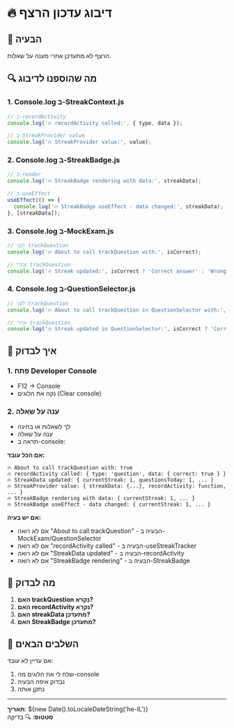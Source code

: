 # 🔥 דיבוג עדכון הרצף

## 🐛 הבעיה
הרצף לא מתעדכן אחרי מענה על שאלות.

## 🔍 מה שהוספנו לדיבוג

### 1. **Console.log ב-StreakContext.js**
```javascript
// ב-recordActivity
console.log('🔥 recordActivity called:', { type, data });

// ב-StreakProvider value
console.log('🔥 StreakProvider value:', value);
```

### 2. **Console.log ב-StreakBadge.js**
```javascript
// ב-render
console.log('🔥 StreakBadge rendering with data:', streakData);

// ב-useEffect
useEffect(() => {
  console.log('🔥 StreakBadge useEffect - data changed:', streakData);
}, [streakData]);
```

### 3. **Console.log ב-MockExam.js**
```javascript
// לפני trackQuestion
console.log('🔥 About to call trackQuestion with:', isCorrect);

// אחרי trackQuestion
console.log('🔥 Streak updated:', isCorrect ? 'Correct answer' : 'Wrong answer');
```

### 4. **Console.log ב-QuestionSelector.js**
```javascript
// לפני trackQuestion
console.log('🔥 About to call trackQuestion in QuestionSelector with:', isCorrect);

// אחרי trackQuestion
console.log('🔥 Streak updated in QuestionSelector:', isCorrect ? 'Correct answer' : 'Wrong answer');
```

## 🧪 איך לבדוק

### 1. **פתח Developer Console**
- F12 → Console
- נקה את הלוגים (Clear console)

### 2. **ענה על שאלה**
- לך לשאלות או בחינה
- ענה על שאלה
- תראה ב-console:

**אם הכל עובד:**
```
🔥 About to call trackQuestion with: true
🔥 recordActivity called: { type: 'question', data: { correct: true } }
🔥 StreakData updated: { currentStreak: 1, questionsToday: 1, ... }
🔥 StreakProvider value: { streakData: {...}, recordActivity: function, ... }
🔥 StreakBadge rendering with data: { currentStreak: 1, ... }
🔥 StreakBadge useEffect - data changed: { currentStreak: 1, ... }
```

**אם יש בעיה:**
- אם לא רואה "About to call trackQuestion" - הבעיה ב-MockExam/QuestionSelector
- אם לא רואה "recordActivity called" - הבעיה ב-useStreakTracker
- אם לא רואה "StreakData updated" - הבעיה ב-recordActivity
- אם לא רואה "StreakBadge rendering" - הבעיה ב-StreakBadge

## 🎯 מה לבדוק

1. **האם trackQuestion נקרא?**
2. **האם recordActivity נקרא?**
3. **האם streakData מתעדכן?**
4. **האם StreakBadge מתעדכן?**

## 🚀 השלבים הבאים

אם עדיין לא עובד:
1. שלח לי את הלוגים מה-console
2. נבדוק איפה הבעיה
3. נתקן אותה

---
**תאריך**: ${new Date().toLocaleDateString('he-IL')}  
**סטטוס**: 🔍 בדיקה
